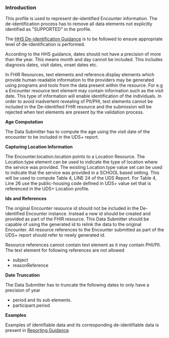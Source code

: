 
### Introduction

This profile is used to represent de-identified Encounter information. The de-identification process has to remove all data elements not explicitly identified as "SUPPORTED" in the profile. 

The [HHS De-identification Guidance](https://www.hhs.gov/sites/default/files/ocr/privacy/hipaa/understanding/coveredentities/De-identification/hhs_deid_guidance.pdf) is to be followed to ensure appropriate level of de-identification is performed.

According to the HHS guidance, dates should not have a precision of more than the year. This means month and day cannot be included. This includes diagnosis dates, visit dates, onset dates etc.

In FHIR Resources, text elements and reference.display elements which provide human readable information to the providers may be generated using programs and tools from the data present within the resource. For e.g a Encounter resource text element may contain information such as the visit date. This type of information will enable identification of the individuals. In order to avoid inadvertent revealing of PII/PHI, text elements cannot be included in the De-identified FHIR resource and the submission will be rejected when text elements are present by the validation process. 

**Age Computation** 

The Data Submitter has to compute the age using the visit date of the encounter to be included in the UDS+ report.

**Capturing Location Information**

The Encounter.location.location points to a Location Resource.  The Location.type element can be used to indicate the type of location where the service was provided. The existing Location.type value set can be used to indicate that the service was provided in a SCHOOL based setting. This will be used to compute Table 4, LINE 24 of the UDS Report. For Table 4, Line 26 use the public-housing code defined in UDS+ value set that is referenced in the UDS+ Location profile.

**Ids and References**

The original Encounter resource id should not be included in the De-identified Encounter instance. Instead a new id should be created and provided as part of the FHIR resource. This Data Submitter should be capable of using the generated id to relink the data to the original Encounter. All resource references to the Encounter submitted as part of the UDS+ report should refer to newly generated id.

Resource references cannot contain text element as it may contain PHI/PII. The text element for following references are not allowed

* subject
* reasonReference


**Date Truncation** 

The Data Submitter has to truncate the following dates to only have a precision of year

* period and its sub elements.
* participant.period

**Examples**
 
Examples of identifiable data and its corresponding de-identifiable data is present in [Reporting Guidance](reportingguidance.html).

